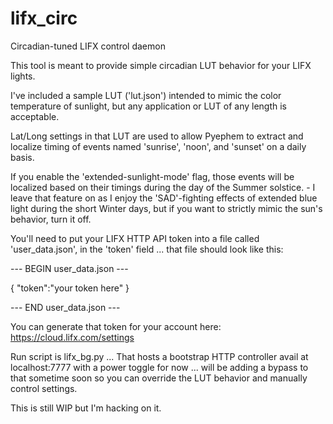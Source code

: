 # lifx_circ
Circadian-tuned LIFX control daemon

This tool is meant to provide simple circadian LUT behavior for your LIFX lights.

I've included a sample LUT ('lut.json') intended to mimic the color temperature of sunlight, but any application or LUT of any length is acceptable.

Lat/Long settings in that LUT are used to allow Pyephem to extract and localize timing of events named 'sunrise', 'noon', and 'sunset' on a daily basis.

If you enable the 'extended-sunlight-mode' flag, those events will be localized based on their timings during the day of the Summer solstice. - I leave that feature on as I enjoy the 'SAD'-fighting effects of extended blue light during the short Winter days, but if you want to strictly mimic the sun's behavior, turn it off.

You'll need to put your LIFX HTTP API token into a file called 'user_data.json', in the 'token' field ... that file should look like this:

--- BEGIN user_data.json ---

{
	"token":"your token here"
}

--- END user_data.json ---


You can generate that token for your account here: https://cloud.lifx.com/settings

Run script is lifx_bg.py ...
That hosts a bootstrap HTTP controller avail at localhost:7777 with a power toggle for now ... will be adding a bypass to that sometime soon so you can override the LUT behavior and manually control settings.

This is still WIP but I'm hacking on it.

